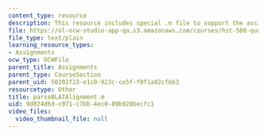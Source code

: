 ```yaml
---
content_type: resource
description: This resource includes special .m file to support the assignment 1.
file: https://ol-ocw-studio-app-qa.s3.amazonaws.com/courses/hst-508-quantitative-genomics-fall-2005/9d824d6dc071c7bb4ec089b920becfc1_parseBLATAlignment.m
file_type: text/plain
learning_resource_types:
- Assignments
ocw_type: OCWFile
parent_title: Assignments
parent_type: CourseSection
parent_uid: 50202f23-e1c0-923c-ce5f-f0f1a92cfbb3
resourcetype: Other
title: parseBLATAlignment.m
uid: 9d824d6d-c071-c7bb-4ec0-89b920becfc1
video_files:
  video_thumbnail_file: null
---
```

